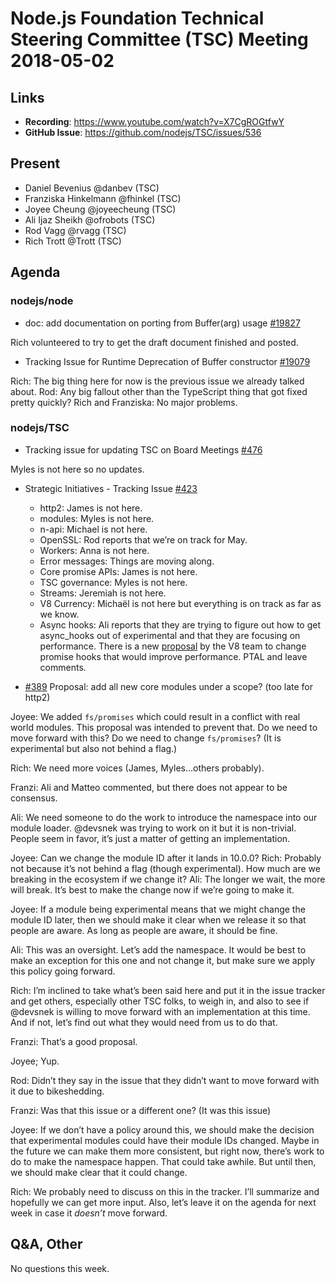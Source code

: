 # Node.js Foundation Technical Steering Committee (TSC) Meeting 2018-05-02

## Links

* **Recording**: https://www.youtube.com/watch?v=X7CgROGtfwY 
* **GitHub Issue**: https://github.com/nodejs/TSC/issues/536

## Present

* Daniel Bevenius @danbev (TSC)
* Franziska Hinkelmann @fhinkel (TSC)
* Joyee Cheung @joyeecheung (TSC)
* Ali Ijaz Sheikh @ofrobots (TSC)
* Rod Vagg @rvagg (TSC)
* Rich Trott @Trott (TSC)

## Agenda

### nodejs/node

* doc: add documentation on porting from Buffer(arg) usage [#19827](https://github.com/nodejs/node/issues/19827)

Rich volunteered to try to get the draft document finished and posted.

* Tracking Issue for Runtime Deprecation of Buffer constructor [#19079](https://github.com/nodejs/node/issues/19079)

Rich: The big thing here for now is the previous issue we already talked about.
Rod: Any big fallout other than the TypeScript thing that got fixed pretty quickly?
Rich and Franziska: No major problems.

### nodejs/TSC

* Tracking issue for updating TSC on Board Meetings [#476](https://github.com/nodejs/TSC/issues/476)

Myles is not here so no updates.

* Strategic Initiatives - Tracking Issue [#423](https://github.com/nodejs/TSC/issues/423)

  * http2: James is not here.
  * modules: Myles is not here.
  * n-api: Michael is not here.
  * OpenSSL: Rod reports that we’re on track for May.
  * Workers: Anna is not here.
  * Error messages: Things are moving along.
  * Core promise APIs: James is not here.
  * TSC governance: Myles is not here.
  * Streams: Jeremiah is not here.
  * V8 Currency: Michaël is not here but everything is on track as far as we know.
  * Async hooks: Ali reports that they are trying to figure out how to get async_hooks out of
    experimental and that they are focusing on performance. There is a new
    [proposal](https://github.com/nodejs/diagnostics/issues/188) by the V8
    team to change promise hooks that would improve performance. PTAL and leave comments.

* [#389](https://github.com/nodejs/TSC/issues/389) Proposal: add all new core modules under a scope? (too late for http2)

Joyee: We added `fs/promises` which could result in a conflict with real world modules. This proposal was intended to prevent that. Do we need to move forward with this? Do we need to change `fs/promises`? (It is experimental but also not behind a flag.)

Rich: We need more voices (James, Myles...others probably).

Franzi: Ali and Matteo commented, but there does not appear to be consensus.

Ali: We need someone to do the work to introduce the namespace into our module loader. @devsnek was trying to work on it but it is non-trivial. People seem in favor, it’s just a matter of getting an implementation.

Joyee: Can we change the module ID after it lands in 10.0.0?
Rich: Probably not because it’s not behind a flag (though experimental). How much are we breaking in the ecosystem if we change it?
Ali: The longer we wait, the more will break. It’s best to make the change now if we’re going to make it.

Joyee: If a module being experimental means that we might change the module ID later, then we should make it clear when we release it so that people are aware. As long as people are aware, it should be fine.

Ali: This was an oversight. Let’s add the namespace. It would be best to make an exception for this one and not change it, but make sure we apply this policy going forward.

Rich: I’m inclined to take what’s been said here and put it in the issue tracker and get others, especially other TSC folks, to weigh in, and also to see if @devsnek is willing to move forward with an implementation at this time. And if not, let’s find out what they would need from us to do that.

Franzi: That’s a good proposal.

Joyee; Yup.

Rod: Didn’t they say in the issue that they didn’t want to move forward with it due to bikeshedding.

Franzi: Was that this issue or a different one? (It was this issue)

Joyee: If we don’t have a policy around this, we should make the decision that experimental modules could have their module IDs changed. Maybe in the future we can make them more consistent, but right now, there’s work to do to make the namespace happen. That could take awhile. But until then, we should make clear that it could change. 

Rich: We probably need to discuss on this in the tracker. I’ll summarize and hopefully we can get more input. Also, let’s leave it on the agenda for next week in case it *doesn’t* move forward.


## Q&A, Other

No questions this week.

